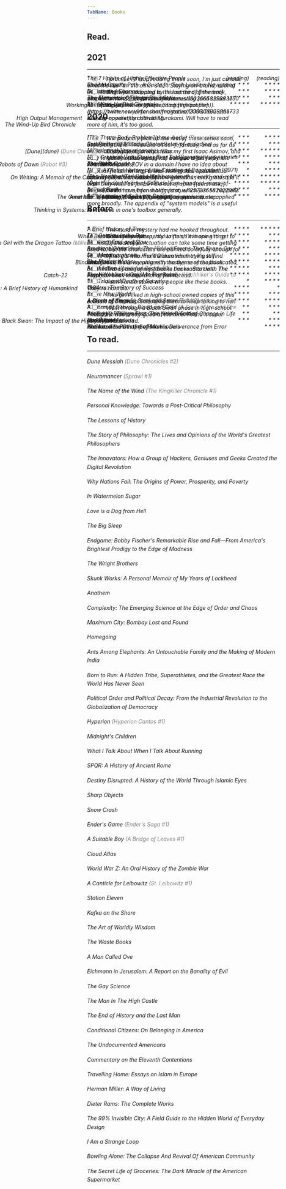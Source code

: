```yaml
---
TabName: Books
---
```


## Read.

## 2021
---

<book>
<label for="high-output-management" class="margin-toggle"><sup>&dagger;</sup>
</label><input type="checkbox" id="high-output-management" class="margin-toggle"/>
<span class="marginnote" style="height: 8.6rem;">
I promise I'll stop reading these soon, I'm just curious what it's like "on the
other side". Staying on-brand, a lot of this reading was motivated by this
sense of
[inherent](https://twitter.com/irfansharifm/status/1302665825883750406)
[distrust](https://twitter.com/irfansharifm/status/1339303823865733122) I'm
apparently cultivating.
</span>
High Output Management
</book>
<rating>(reading)</rating>

<book>
The 7 Habits of Highly Effective People
</book>
<rating>(reading)</rating>

<book>
Radical Candor
</book>
<rating> * * * *</rating>

<book>
The Manager's Path: A Guide for Tech Leaders Navigating Growth and Change
</book>
<rating>   * * *</rating>

<book>
Logicomix
</book>
<rating> * * * * </rating>

<book>
<label for="working-in-public" class="margin-toggle"><sup>&dagger;</sup>
</label><input type="checkbox" id="working-in-public" class="margin-toggle"/><span class="marginnote">
Worth just skipping to the last third of the book, where it's more speculative
and interesting (and closer to her writing [elsewhere](https://nadiaeghbal.com)).
</span>
Working in Public
</book>
<rating>   * * *</rating>

<book>
The Almanack Of Naval Ravikant
</book>
<rating> * * * </rating>

<book>
The Elements of Typographic Style
</book>
<rating> * * * * </rating>

<book>
<label for="haruki" class="margin-toggle"><sup>&dagger;</sup>
</label><input type="checkbox" id="haruki" class="margin-toggle"/><span class="marginnote">
Picked this up after reading [this
profile](https://www.newyorker.com/magazine/2008/06/09/the-running-novelist)
on Haruki Murakami. Will have to read more of
him, it's too good.
</span>
The Wind-Up Bird Chronicle
</book>
<rating> * * * * * </rating>

<book>
The Wind-Up Bird Chronicle
</book>
<rating> * * * * * </rating>

## 2020
---

<book>
<label for="dune" class="margin-toggle">
<sup>&dagger;</sup></label>
<input type="checkbox" id="dune" class="margin-toggle"/>
<span class="marginnote" style="height: 6.2rem">
Will probably pick up the rest of these series soon, especially Dune. These
are all sci-fi/fantasy, and as far as world-building goes, pretty stellar.
</span>
[Dune](dune) <series>(Dune Chronicles #1)</series>
</book>
<rating>  * * * *</rating>

<book>
[The Three-Body Problem](three-body) <series>(Remembrance of Earth's Past #1)</series>
</book>
<rating>    * * *</rating>

<book>
Red Rising
<series>(Red Rising Saga #1)</series>
</book>
<rating>    * * *</rating>

<book>
[Interpreter of Maladies](interpreter-of-maladies)
</book>
<rating> * * * * *</rating>

<book>
<label for="robots-of-dawn" class="margin-toggle">
<sup>&dagger;</sup></label>
<input type="checkbox" id="robots-of-dawn" class="margin-toggle"/>
<span class="marginnote">
Enjoyable, light read. Was my first Isaac Asimov, and easy to get
into (also enough of a segue to pick up the Foundation series).
</span>
The Robots of Dawn <series>(Robot #3)</series>
</book>
<rating> * * * * *</rating>

<book>
[Americanah](americanah)
</book>
<rating> * * * * *</rating>

<book>
[The Greatest Urdu Stories Ever Told](greatest-urdu-stories-ever-told)
</book>
<rating>   * * * *</rating>

<book>
<label for="on-writing" class="margin-toggle">
<sup>&dagger;</sup></label>
<input type="checkbox" id="on-writing" class="margin-toggle"/>
<span class="marginnote" style="height: 3.8rem;">
Mostly autobiographical but also a fun foray into what an "expert" POV in a
domain I have no idea about (popular fiction writing) is like. Also picked up
an actual book of his, which was meh.
</span>
On Writing: A Memoir of the Craft
</book>
<rating>   * * * *</rating>

<book>
The Institute
</book>
<rating>     * * *</rating>

<book>
The Glass Castle
</book>
<rating>     * * *</rating>

<book>
[1971: A Global History of the Creation of Bangladesh](1971)
</book>
<rating>   * * * *</rating>

<book>
<label for="american-psycho" class="margin-toggle">
<sup>&dagger;</sup></label>
<input type="checkbox" id="american-psycho" class="margin-toggle"/>
<span class="marginnote">
The author was unwell writing this. I couldn't actually finish it because of
how gratuitous and grotesque it was. Only went as far as I did out of spite
[(don't ask)](https://twitter.com/irfansharifm/status/1257336582627082252), but
had to spoil it for myself to get me to stop.
</span>
American Psycho
</book>
<rating>        * </rating>

<book>
[Between the World and Me](between-the-world-and-me)
</book>
<rating> * * * * *</rating>

<book>
[The Fire Next Time](the-fire-next-time)
</book>
<rating> * * * * *</rating>

<book>
Night <series>(The Night Trilogy #1)</series>
</book>
<rating> * * * * *</rating>

<book>
[One Hundred Years of Solitude](one-hundred-years-of-solitude.md)
</book>
<rating>  * * * *</rating>

<book>
<label for="mental-models" class="margin-toggle">
<sup>&dagger;</sup></label>
<input type="checkbox" id="mental-models" class="margin-toggle"/>
<span class="marginnote">
Could have been a blog post, which just so happens to be a [thing](https://fs.blog/mental-models/).
</span>
The Great Mental Models: General Thinking Concepts
</book>
<rating>     * * *</rating>

<book>
Animal Farm
</book>
<rating>  * * * *</rating>


<book>
<label for="thinking-systems" class="margin-toggle">
<sup>&dagger;</sup></label>
<input type="checkbox" id="thinking-systems" class="margin-toggle"/>
<span class="marginnote">
  Essentially an engineering systems course applied more broadly. The
  appendix of "system models" is a useful list
  to have in one's toolbox generally.
</span>
Thinking in Systems: A Primer
</book>
<rating>  * * * *</rating>

<book>
A Philosophy of Software Design
</book>
<rating>  * * * *</rating>


## Before
---

<book>
<label for="dragon-tattoo" class="margin-toggle">
<sup>&dagger;</sup></label>
<input type="checkbox" id="dragon-tattoo" class="margin-toggle"/>
<span class="marginnote">
The murder mystery had me hooked throughout. Lisbeth Salander was expertly
written; I'm hoping to get to the rest of the series.
</span>
The Girl with the Dragon Tattoo <series>(Millennium #1)</series>
</book>
<rating> * * * * *</rating>

<book>
A Brief History of Time
</book>
<rating>   * * * *</rating>

<book>
The Catcher in the Rye
</book>
<rating>     * * *</rating>

<book>
<label for="breath-air" class="margin-toggle">
<sup>&dagger;</sup></label>
<input type="checkbox" id="breath-air" class="margin-toggle"/>
<span class="marginnote">
Beautifully written, had to finish it in one sitting.
</span>
When Breath Becomes Air
</book>
<rating> * * * * *</rating>

<book>
Thinking, Fast and Slow
</book>
<rating>   * * * *</rating>

<book>
<label for="blindness" class="margin-toggle">
<sup>&dagger;</sup></label>
<input type="checkbox" id="blindness" class="margin-toggle"/>
<span class="marginnote">
The lack of punctuation can take some time getting used to, but the characters
are painted colorfully enough for you to tell who's who. For the duration that
it's still ambiguous, it's in keeping with the theme of the book.
</span>
Blindness
</book>
<rating> * * * * *</rating>

<book>
Predictably Irrational: The Hidden Forces That Shape Our Decisions
</book>
<rating>     * * *</rating>

<book>
American Gods <series>(American Gods #1)</series>
</book>
<rating>     * * *</rating>

<book>
The Metamorphosis
</book>
<rating>   * * * *</rating>

<book>
<label for="the-prophet" class="margin-toggle">
<sup>&dagger;</sup></label>
<input type="checkbox" id="the-prophet" class="margin-toggle"/>
<span class="marginnote" style="height: 6.2rem;">
I first got into Khalil Gibran when trying to find literature to make
my university essays seem sophisticated, but these are some of my favorite
books. Start with The Prophet.
</span>
The Prophet
</book>
<rating> * * * * *</rating>

<book>
The Broken Wings
</book>
<rating>   * * * *</rating>

<book>
The Madman
</book>
<rating> * * * * *</rating>

<book>
Annihilation <series>(Southern Reach #1)</series>
</book>
<rating>     * * *</rating>

<book>
<label for="catch-22" class="margin-toggle">
<sup>&dagger;</sup></label>
<input type="checkbox" id="catch-22" class="margin-toggle"/>
<span class="marginnote" style="height: 6.2rem;">
Two of the funniest books I've read to date. The Feynman book is also a
lot of fun to read.
</span>
Catch-22
</book>
<rating> * * * * *</rating>

<book>
The Hitchhiker's Guide to the Galaxy <series>(Hitchhiker's Guide to the Galaxy #1)</series>
</book>
<rating>   * * * *</rating>

<book>
Surely You're Joking, Mr. Feynman!
</book>
<rating> * * * * *</rating>

<book>
The Trial and Death of Socrates
</book>
<rating>   * * * *</rating>

<book>
<label for="sapiens" class="margin-toggle">
<sup>&dagger;</sup></label>
<input type="checkbox" id="sapiens" class="margin-toggle"/>
<span class="marginnote" style="height: 3.8rem;">
I don't understand why people like these books. They're horrible.
</span>
Sapiens: A Brief History of Humankind
</book>
<rating>         * </rating>

<book>
Outliers: The Story of Success
</book>
<rating>         *</rating>

<book>
1984
</book>
<rating>   * * * *</rating>

<book>
Brave New World
</book>
<rating>     * * *</rating>

<book>
<label for="game-of-thrones" class="margin-toggle">
<sup>&dagger;</sup></label>
<input type="checkbox" id="game-of-thrones" class="margin-toggle"/>
<span class="marginnote" style="height: 8.6rem;">
This girl I liked in high-school owned copies of this series. I had to keep
borrowing them to keep talking to her.
</span>
A Game of Thrones <series>(A Song of Ice and Fire #1)</series>
</book>
<rating>   * * * *</rating>

<book>
A Clash of Kings <series>(A Song of Ice and Fire #2)</series>
</book>
<rating>   * * * *</rating>

<book>
A Storm of Swords: Steel and Snow <series>(A Song of Ice and Fire #3: Part 1 of 2)</series>
</book>
<rating>   * * * *</rating>

<book>
A Storm of Swords: Blood and Gold <series>(A Song of Ice and Fire #3: Part 2 of 2)</series>
</book>
<rating>     * * *</rating>

<book>
<label for="nassim" class="margin-toggle">
<sup>&dagger;</sup></label>
<input type="checkbox" id="nassim" class="margin-toggle"/>
<span class="marginnote" style="height: 6.2rem;">
Went through a Black Swan phase in high-school. Thought it was pretty good
at the time. Found it super rambly on a re-read.
</span>
The Black Swan: The Impact of the Highly Improbable
</book>
<rating>       * *</rating>

<book>
Fooled by Randomness: The Hidden Role of Chance in Life and in the Markets
</book>
<rating>       * *</rating>

<book>
Antifragile: Things That Gain from Disorder
</book>
<rating>       * *</rating>

<book>
Dark Matter
</book>
<rating>     * * *</rating>

<book>
The Prince
</book>
<rating>     * * *</rating>

<book>
Hamlet
</book>
<rating>   * * * *</rating>

<book>
Islam and the Destiny of Man
</book>
<rating>          </rating>

<book>
The Incoherence of the Philosophers
</book>
<rating></rating>

<book>
Al-Ghazali's Path to Sufism: His Deliverance from Error
</book>
<rating></rating>

## To read.
---

Dune Messiah <series>(Dune Chronicles #2)</series>

Neuromancer <series>(Sprawl #1)</series>

The Name of the Wind <series>(The Kingkiller Chronicle #1)</series> 

Personal Knowledge: Towards a Post-Critical Philosophy

The Lessons of History

The Story of Philosophy: The Lives and Opinions of the
World's Greatest Philosophers

The Innovators: How a Group of Hackers, Geniuses and Geeks
Created the Digital Revolution

Why Nations Fail: The Origins of Power, Prosperity, and
Poverty

In Watermelon Sugar

Love is a Dog from Hell

The Big Sleep

Endgame: Bobby Fischer's Remarkable Rise and Fall—From
America's Brightest Prodigy to the Edge of Madness

The Wright Brothers

Skunk Works: A Personal Memoir of My Years of Lockheed

Anathem

Complexity: The Emerging Science at the Edge of Order and
Chaos

Maximum City: Bombay Lost and Found

Homegoing

Ants Among Elephants: An Untouchable Family and the Making
of Modern India

Born to Run: A Hidden Tribe, Superathletes, and the
Greatest Race the World Has Never Seen

Political Order and Political Decay: From the Industrial
Revolution to the Globalization of Democracy

Hyperion <series>(Hyperion Cantos #1)</series>

Midnight's Children

What I Talk About When I Talk About Running

SPQR: A History of Ancient Rome

Destiny Disrupted: A History of the World Through Islamic
Eyes

Sharp Objects

Snow Crash

Ender's Game <series>(Ender's Saga #1)</series>

A Suitable Boy <series>(A Bridge of Leaves #1)</series>

Cloud Atlas

World War Z: An Oral History of the Zombie War

A Canticle for Leibowitz <series>(St. Leibowitz #1)</series>

Station Eleven

Kafka on the Shore

The Art of Worldly Wisdom

The Waste Books

A Man Called Ove

Eichmann in Jerusalem: A Report on the Banality of Evil

The Gay Science

The Man In The High Castle

The End of History and the Last Man

Conditional Citizens: On Belonging in America

The Undocumented Americans

Commentary on the Eleventh Contentions

Travelling Home: Essays on Islam in Europe

Herman Miller: A Way of Living

Dieter Rams: The Complete Works

The 99% Invisible City: A Field Guide to the Hidden World of Everyday Design

I Am a Strange Loop

Bowling Alone: The Collapse And Revival Of American Community

The Secret Life of Groceries: The Dark Miracle of the American Supermarket 

<style>
  p {
    padding-top: 0rem;
    margin-top: 1rem;
    margin-bottom: 1rem;
    line-height: 1.4rem;
    font-style: italic;
  }
  group book {
    padding-top: 0rem;
    margin-top: 1rem;
    margin-bottom: 1rem;
  }
  book {
    font-style: italic;
    position: relative;
    max-width: 80%;
    min-width: 80%;
    display: inline-block;
    height: 0rem;
  }
  rating {
    float: right;
    max-width: 5rem;
    min-width: 5rem;
    font-style: italic;
    text-align: right;
  }
  .marginnote {
    font-style: italic;
    margin-right: -97.5%;
    width: 60%;
    border-left: 1px solid #ccc;
    padding-left: 1rem;
    height: 1.4rem;
  }
  series {
    color: gray;
  }

  @media (max-width: 850px) {
    book { height: auto; }
    .margin-toggle:checked + .marginnote {
      margin-bottom: 0rem;
      border-left: none;
      padding-left: 0rem;
      height: min-content !important;
    }
  }

  @media (max-width: 650px) {
    book { 
      max-width: 70%;
      min-width: 70%;
    }
  }

  sup {
    vertical-align: top;
  }
  group {
    position: relative;
    width: 100%;
    display: inline-block;
  }
  group .marginnote {
    height: 100%;
    margin-right: -70.0%;
    position: absolute;
    right: 0;
    top: 0;
  }

<group>
<label for="catch-22" class="margin-toggle">
<sup>&dagger;</sup></label>
<input type="checkbox" id="catch-22" class="margin-toggle"/>
<span class="marginnote">
Two of the funniest books I've read to date. The Feynman book is also a
lot of fun to read.
</span>
<book>
Catch-22
</book>
<rating> * * * * *</rating>
<book>
The Hitchhiker's Guide to the Galaxy <series>(Hitchhiker's Guide to the Galaxy #1)</series>
</book>
<rating>   * * * *</rating>
<book>
Surely You're Joking, Mr. Feynman!
</book>
<rating> * * * * *</rating>
</group>

</style>
